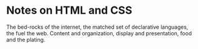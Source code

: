 # Notes on HTML and CSS

The bed-rocks of the internet, the matched set of declarative languages, the fuel the web. Content and organization, display and presentation, food and the plating.
